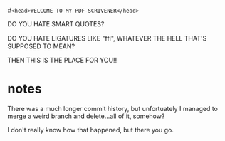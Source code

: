 #```<head>WELCOME TO MY PDF-SCRIVENER</head>```

DO YOU HATE SMART QUOTES? 

DO YOU HATE LIGATURES LIKE "ﬄ", WHATEVER THE HELL THAT'S SUPPOSED TO MEAN?

THEN THIS IS THE PLACE FOR YOU!!

# notes

There was a much longer commit history, but unfortuately I managed to merge a weird branch and delete...all of it, somehow?

I don't really know how that happened, but there you go.
